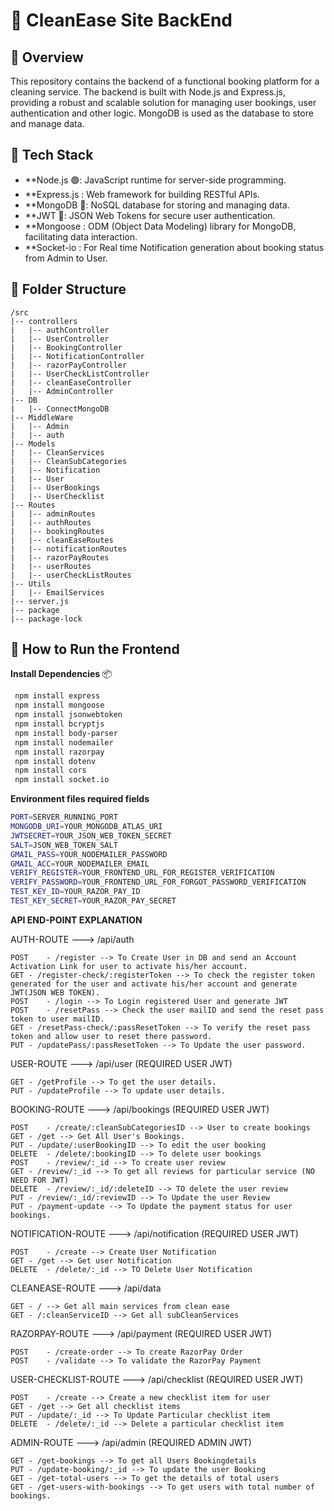 # 🧹 CleanEase Site BackEnd

## 🚀 Overview
This repository contains the backend of a functional booking platform for a cleaning service. The backend is built with Node.js and Express.js, providing a robust and scalable solution for managing user bookings, user authentication and other logic. MongoDB is used as the database to store and manage data.

## 🧰 Tech Stack

- **Node.js 🟢: JavaScript runtime for server-side programming.
- **Express.js : Web framework for building RESTful APIs.
- **MongoDB 🍃: NoSQL database for storing and managing data.
- **JWT 🔐: JSON Web Tokens for secure user authentication.
- **Mongoose : ODM (Object Data Modeling) library for MongoDB, facilitating data interaction.
- **Socket-io : For Real time Notification generation about booking status from Admin to User.

## 📂 Folder Structure
```
/src
|-- controllers
|   |-- authController
|   |-- UserController
|   |-- BookingController
|   |-- NotificationController
|   |-- razorPayController
|   |-- UserCheckListController
|   |-- cleanEaseController
|   |-- AdminController
|-- DB
|   |-- ConnectMongoDB
|-- MiddleWare
|   |-- Admin
|   |-- auth
|-- Models
|   |-- CleanServices
|   |-- CleanSubCategories
|   |-- Notification
|   |-- User
|   |-- UserBookings
|   |-- UserChecklist
|-- Routes
|   |-- adminRoutes
|   |-- authRoutes
|   |-- bookingRoutes
|   |-- cleanEaseRoutes
|   |-- notificationRoutes
|   |-- razorPayRoutes
|   |-- userRoutes
|   |-- userCheckListRoutes
|-- Utils
|   |-- EmailServices
|-- server.js
|-- package
|-- package-lock
```

## 🧪 How to Run the Frontend
**Install Dependencies** 📦
   ```bash
	npm install express
	npm install mongoose
	npm install jsonwebtoken
	npm install bcryptjs
	npm install body-parser
	npm install nodemailer
	npm install razorpay
	npm install dotenv
	npm install cors
	npm install socket.io
   ```


**Environment files required fields**
```bash
PORT=SERVER_RUNNING_PORT
MONGODB_URI=YOUR_MONGODB_ATLAS_URI
JWTSECRET=YOUR_JSON_WEB_TOKEN_SECRET
SALT=JSON_WEB_TOKEN_SALT
GMAIL_PASS=YOUR_NODEMAILER_PASSWORD
GMAIL_ACC=YOUR_NODEMAILER_EMAIL
VERIFY_REGISTER=YOUR_FRONTEND_URL_FOR_REGISTER_VERIFICATION
VERIFY_PASSWORD=YOUR_FRONTEND_URL_FOR_FORGOT_PASSWORD_VERIFICATION
TEST_KEY_ID=YOUR_RAZOR_PAY_ID
TEST_KEY_SECRET=YOUR_RAZOR_PAY_SECRET
```

**API END-POINT EXPLANATION**

AUTH-ROUTE ---> /api/auth
      
	POST	- /register --> To Create User in DB and send an Account Activation Link for user to activate his/her account.
	GET	- /register-check/:registerToken --> To check the register token generated for the user and activate his/her account and generate JWT(JSON WEB TOKEN).
	POST	- /login --> To Login registered User and generate JWT
	POST	- /resetPass --> Check the user mailID and send the reset pass token to user mailID.
	GET	- /resetPass-check/:passResetToken --> To verify the reset pass token and allow user to reset there password.
	PUT	- /updatePass/:passResetToken --> To Update the user password.

USER-ROUTE ---> /api/user (REQUIRED USER JWT)

	GET	- /getProfile --> To get the user details.
	PUT	- /updateProfile --> To update user details.

BOOKING-ROUTE ---> /api/bookings (REQUIRED USER JWT)

	POST	- /create/:cleanSubCategoriesID --> User to create bookings
	GET	- /get --> Get All User's Bookings.
	PUT	- /update/:userBookingID --> To edit the user booking
	DELETE	- /delete/:bookingID --> To delete user bookings
	POST	- /review/:_id --> To create user review
	GET	- /review/:_id --> To get all reviews for particular service (NO NEED FOR JWT)
	DELETE	- /review/:_id/:deleteID --> TO delete the user review
	PUT	- /review/:_id/:reviewID --> To Update the user Review
	PUT	- /payment-update --> To Update the payment status for user bookings.
	
NOTIFICATION-ROUTE ---> /api/notification (REQUIRED USER JWT)

	POST	- /create --> Create User Notification
	GET	- /get --> Get user Notification
	DELETE	- /delete/:_id --> TO Delete User Notification

CLEANEASE-ROUTE ---> /api/data

	GET	- / --> Get all main services from clean ease
	GET	- /:cleanServiceID --> Get all subCleanServices

RAZORPAY-ROUTE ---> /api/payment (REQUIRED USER JWT)

	POST	- /create-order --> To create RazorPay Order
	POST	- /validate --> To validate the RazorPay Payment

USER-CHECKLIST-ROUTE ---> /api/checklist (REQUIRED USER JWT)

	POST	- /create --> Create a new checklist item for user
	GET	- /get --> Get all checklist items
	PUT	- /update/:_id --> To Update Particular checklist item
	DELETE	- /delete/:_id --> Delete a particular checklist item

ADMIN-ROUTE ---> /api/admin (REQUIRED ADMIN JWT)

	GET	- /get-bookings --> To get all Users Bookingdetails
	PUT	- /update-booking/:_id --> To update the user Booking
	GET	- /get-total-users --> To get the details of total users
	GET	- /get-users-with-bookings --> To get users with total number of bookings.
